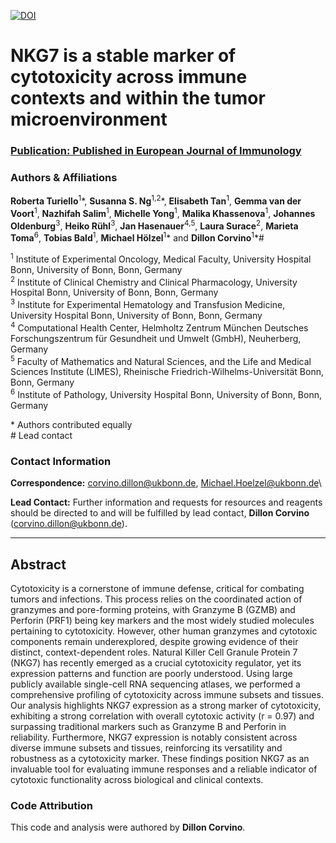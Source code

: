 [![DOI](https://zenodo.org/badge/705596910.svg)](https://doi.org/10.5281/zenodo.14865740)

# NKG7 is a stable marker of cytotoxicity across immune contexts and within the tumor microenvironment

### [Publication: Published in European Journal of Immunology](https://pmc.ncbi.nlm.nih.gov/articles/PMC12179582/)

### Authors & Affiliations

**Roberta Turiello**<sup>1</sup>\*, **Susanna S. Ng**<sup>1,2</sup>\*, **Elisabeth Tan**<sup>1</sup>, **Gemma van der Voort**<sup>1</sup>, **Nazhifah Salim**<sup>1</sup>, **Michelle Yong**<sup>1</sup>, **Malika Khassenova**<sup>1</sup>, **Johannes Oldenburg**<sup>3</sup>, **Heiko Rühl**<sup>3</sup>, **Jan Hasenauer**<sup>4,5</sup>, **Laura Surace**<sup>2</sup>, **Marieta Toma**<sup>6</sup>, **Tobias Bald**<sup>1</sup>, **Michael Hölzel**<sup>1</sup>\* and **Dillon Corvino**<sup>1</sup>\*#


<sup>1</sup> Institute of Experimental Oncology, Medical Faculty, University Hospital Bonn, University of Bonn, Bonn, Germany  
<sup>2</sup> Institute of Clinical Chemistry and Clinical Pharmacology, University Hospital Bonn, University of Bonn, Bonn, Germany  
<sup>3</sup> Institute for Experimental Hematology and Transfusion Medicine, University Hospital Bonn, University of Bonn, Bonn, Germany  
<sup>4</sup> Computational Health Center, Helmholtz Zentrum München Deutsches Forschungszentrum für Gesundheit und Umwelt (GmbH), Neuherberg, Germany  
<sup>5</sup> Faculty of Mathematics and Natural Sciences, and the Life and Medical Sciences Institute (LIMES), Rheinische Friedrich-Wilhelms-Universität Bonn, Bonn, Germany  
<sup>6</sup> Institute of Pathology, University Hospital Bonn, University of Bonn, Bonn, Germany  

\* Authors contributed equally\
\# Lead contact

### Contact Information

**Correspondence:** [corvino.dillon\@ukbonn.de](mailto:corvino.dillon@ukbonn.de), [Michael.Hoelzel\@ukbonn.de](mailto:Michael.Hoelzel@ukbonn.de)\

**Lead Contact:** Further information and requests for resources and reagents should be directed to and will be fulfilled by lead contact, **Dillon Corvino** ([corvino.dillon\@ukbonn.de](mailto:corvino.dillon@ukbonn.de)).

------------------------------------------------------------------------

## Abstract
Cytotoxicity is a cornerstone of immune defense, critical for combating tumors and infections. This process relies on the coordinated action of granzymes and pore-forming proteins, with Granzyme B (GZMB) and Perforin (PRF1) being key markers and the most widely studied molecules pertaining to cytotoxicity. However, other human granzymes and cytotoxic components remain underexplored, despite growing evidence of their distinct, context-dependent roles. Natural Killer Cell Granule Protein 7 (NKG7) has recently emerged as a crucial cytotoxicity regulator, yet its expression patterns and function are poorly understood. Using large publicly available single-cell RNA sequencing atlases, we performed a comprehensive profiling of cytotoxicity across immune subsets and tissues. Our analysis highlights NKG7 expression as a strong marker of cytotoxicity, exhibiting a strong correlation with overall cytotoxic activity (r = 0.97) and surpassing traditional markers such as Granzyme B and Perforin in reliability. Furthermore, NKG7 expression is notably consistent across diverse immune subsets and tissues, reinforcing its versatility and robustness as a cytotoxicity marker. These findings position NKG7 as an invaluable tool for evaluating immune responses and a reliable indicator of cytotoxic functionality across biological and clinical contexts.

### Code Attribution

This code and analysis were authored by **Dillon Corvino**.
